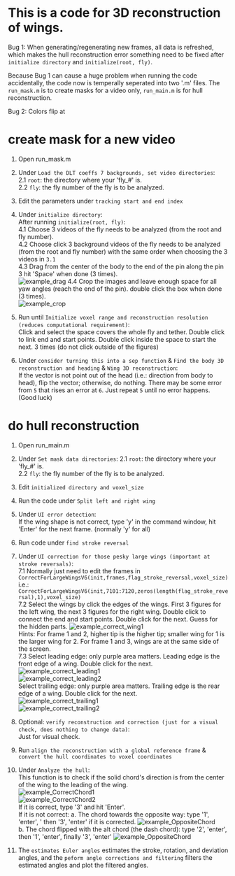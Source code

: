 # This is a code for 3D reconstruction of wings.  
Bug 1: When generating/regenerating new frames, all data is refreshed, which makes the hull reconstruction error
something need to be fixed after ```initialize directory``` and ```initialize(root, fly)```.
  
Because Bug 1 can cause a huge problem when running the code accidentally, the code now is temperally seperated into two '.m' files.
The ```run_mask.m``` is to create masks for a video only, ```run_main.m``` is for hull reconstruction. 

Bug 2: Colors flip at 

# create mask for a new video
1. Open run_mask.m

2. Under ```Load the DLT coeffs 7 backgrounds, set video directories```:  
2.1 ```root```: the directory where your 'fly_#' is.  
2.2 ```fly```: the fly number of the fly is to be analyzed.  

3. Edit the parameters under ```tracking start and end index```  

4. Under ```initialize directory```:  
After running ```initialize(root, fly)```:  
4.1 Choose 3 videos of the fly needs to be analyzed (from the root and fly number).  
4.2 Choose click 3 background videos of the fly needs to be analyzed (from the root and fly number) 
with the same order when choosing the 3 videos in ```3.1```   
4.3 Drag from the center of the body to the end of the pin along the pin 3 hit 'Space' when done (3 times).  
![example_drag](example_figures/example_drag.png)
4.4 Crop the images and leave enough space for all yaw angles (reach the end of the pin). double click the box when done (3 times).  
![example_crop](example_figures/example_crop.png)  

5. Run until ```Initialize voxel range and reconstruction resolution (reduces computational requirement)```:  
Click and select the space covers the whole fly and tether. Double click to link end and start points. 
Double click inside the space to start the next. 3 times (do not click outside of the figures)  

6. Under ```consider turning this into a sep function``` & ```Find the body 3D reconstruction and heading``` & ```Wing 3D reconstruction```:  
If the vector is not point out of the head (i.e.: direction from body to head), flip the vector; otherwise, do nothing.
There may be some error from ```5``` that rises an error at ```6```. Just repeat ```5``` until no error happens. (Good luck)

# do hull reconstruction
1. Open run_main.m  

2. Under ```Set mask data directories```:
2.1 ```root```: the directory where your 'fly_#' is.  
2.2 ```fly```: the fly number of the fly is to be analyzed.  

3. Edit ```initialized directory and voxel_size```  

4. Run the code under ```Split left and right wing```  

5. Under ```UI error detection```:   
If the wing shape is not correct, type 'y' in the command window, hit 'Enter' for the next frame.
(normally 'y' for all)  

6. Run code under ```find stroke reversal```   

7. Under ```UI correction for those pesky large wings (important at stroke reversals)```:  
7.1 Normally just need to edit the frames in ```CorrectForLargeWingsV6(init,frames,flag_stroke_reversal,voxel_size)```  
i.e.: ```CorrectForLargeWingsV6(init,7101:7120,zeros(length(flag_stroke_reversal),1),voxel_size)```  
7.2 Select the wings by click the edges of the wings. First 3 figures for the left wing, the next 3 figures for the right wing. Double click to connect the end and start points. Double click for the next.
Guess for the hidden parts. 
![example_correct_wing1](example_figures/example_correct_wing2.png)  
Hints: For frame 1 and 2, higher tip is the higher tip; smaller wing for 1 is the larger wing for 2. For frame 1 and 3, wings are at the same side of the screen.  
7.3 Select leading edge: only purple area matters. Leading edge is the front edge of a wing. Double click for the next.  
![example_correct_leading1](example_figures/example_leading1.png)   
![example_correct_leading2](example_figures/example_leading2.png)   
Select trailing edge: only purple area matters. Trailing edge is the rear edge of a wing. Double click for the next.  
![example_correct_trailing1](example_figures/example_trailing1.png)   
![example_correct_trailing2](example_figures/example_trailing2.png)  

8. Optional: ```verify reconstruction and correction (just for a visual check, does nothing to change data)```:  
Just for visual check.

9. Run ```align the reconstruction with a global reference frame``` & ```convert the hull coordinates to voxel coordinates```  

10. Under ```Analyze the hull```:  
This function is to check if the solid chord's direction is from the center of the wing to the leading of the wing.  
![example_CorrectChord1](example_figures/example_CorrectChord1.png)  
![example_CorrectChord2](example_figures/example_CorrectChord3.png)  
If it is correct, type '3' and hit 'Enter'.  
If it is not correct: 
a. The chord towards the opposite way: type '1', 'enter', ' then '3', 'enter' if it is corrected.
![example_OppositeChord](example_figures/example_OppositeChord1.png)  
b. The chord flipped with the alt chord (the dash chord): type '2', 'enter', then '1', 'enter', finally '3', 'enter'
![example_OppositeChord](example_figures/example_WrongChord1.png)  

11. The ```estimates Euler angles``` estimates the stroke, rotation, and deviation angles, and the ```peform angle corrections and filtering``` filters the estimated angles and plot the filtered angles.
